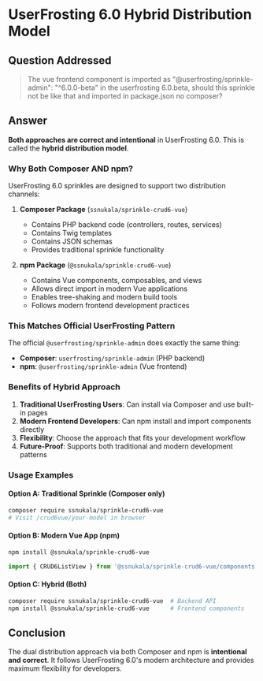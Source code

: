 # UserFrosting 6.0 Hybrid Distribution Model

## Question Addressed

> The vue frontend component is imported as "@userfrosting/sprinkle-admin": "^6.0.0-beta" in the userfrosting 6.0.beta, should this sprinkle not be like that and imported in package.json no composer?

## Answer

**Both approaches are correct and intentional** in UserFrosting 6.0. This is called the **hybrid distribution model**.

### Why Both Composer AND npm?

UserFrosting 6.0 sprinkles are designed to support two distribution channels:

1. **Composer Package** (`ssnukala/sprinkle-crud6-vue`)
   - Contains PHP backend code (controllers, routes, services)
   - Contains Twig templates
   - Contains JSON schemas
   - Provides traditional sprinkle functionality

2. **npm Package** (`@ssnukala/sprinkle-crud6-vue`)
   - Contains Vue components, composables, and views
   - Allows direct import in modern Vue applications
   - Enables tree-shaking and modern build tools
   - Follows modern frontend development practices

### This Matches Official UserFrosting Pattern

The official `@userfrosting/sprinkle-admin` does exactly the same thing:
- **Composer**: `userfrosting/sprinkle-admin` (PHP backend)
- **npm**: `@userfrosting/sprinkle-admin` (Vue frontend)

### Benefits of Hybrid Approach

1. **Traditional UserFrosting Users**: Can install via Composer and use built-in pages
2. **Modern Frontend Developers**: Can npm install and import components directly
3. **Flexibility**: Choose the approach that fits your development workflow
4. **Future-Proof**: Supports both traditional and modern development patterns

### Usage Examples

#### Option A: Traditional Sprinkle (Composer only)
```bash
composer require ssnukala/sprinkle-crud6-vue
# Visit /crud6vue/your-model in browser
```

#### Option B: Modern Vue App (npm)
```bash
npm install @ssnukala/sprinkle-crud6-vue
```
```typescript
import { CRUD6ListView } from '@ssnukala/sprinkle-crud6-vue/components';
```

#### Option C: Hybrid (Both)
```bash
composer require ssnukala/sprinkle-crud6-vue  # Backend API
npm install @ssnukala/sprinkle-crud6-vue      # Frontend components
```

## Conclusion

The dual distribution approach via both Composer and npm is **intentional and correct**. It follows UserFrosting 6.0's modern architecture and provides maximum flexibility for developers.